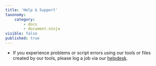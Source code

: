 ```yaml
---
title: 'Help & Support'
taxonomy:
    category:
        - docs
        - document-ninja
visible: false
published: true
---
```


* If you experience problems or script errors using our tools or files created by our tools, please log a job via our [helpdesk](https://help.coursesuite.ninja).
